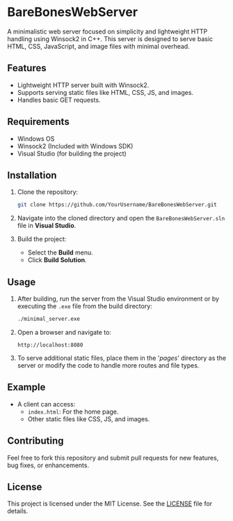 # BareBonesWebServer

A minimalistic web server focused on simplicity and lightweight HTTP handling using Winsock2 in C++. This server is designed to serve basic HTML, CSS, JavaScript, and image files with minimal overhead.

## Features

- Lightweight HTTP server built with Winsock2.
- Supports serving static files like HTML, CSS, JS, and images.
- Handles basic GET requests.

## Requirements

- Windows OS
- Winsock2 (Included with Windows SDK)
- Visual Studio (for building the project)

## Installation

1. Clone the repository:
    ```bash
    git clone https://github.com/YourUsername/BareBonesWebServer.git
    ```
2. Navigate into the cloned directory and open the `BareBonesWebServer.sln` file in **Visual Studio**.

3. Build the project:
    - Select the **Build** menu.
    - Click **Build Solution**.

## Usage

1. After building, run the server from the Visual Studio environment or by executing the `.exe` file from the build directory:
    ```bash
    ./minimal_server.exe
    ```

2. Open a browser and navigate to:
    ```
    http://localhost:8080
    ```

3. To serve additional static files, place them in the '*pages*' directory as the server or modify the code to handle more routes and file types.

## Example

- A client can access:
    - `index.html`: For the home page.
    - Other static files like CSS, JS, and images.

## Contributing

Feel free to fork this repository and submit pull requests for new features, bug fixes, or enhancements.

## License
This project is licensed under the MIT License. See the [LICENSE](LICENSE) file for details.
